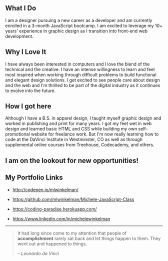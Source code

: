 
## What I Do

I am a designer pursuing a new career as a developer and am currently enrolled in a 3-month JavaScript bootcamp. I am excited to leverage my 10+ years' experience in graphic design as I transition into front-end web development.   

## Why I Love It

I have always been interested in computers and I love the blend of the technical and the creative. I have an intense willingness to learn and feel most inspired when working through difficult problems to build functional and elegant design solutions. I get excited to see people care about design and the web and I'm thrilled to be part of the digital industry as it continues to evolve into the future.

## How I got here

Although I have a B.S. in apparel design, I taught myself graphic design and worked in publishing and print for many years. I got my feet wet in web design and learned basic HTML and CSS while building my own self-promotional website for freelance work. But I'm now really learning how to code at the DaVinci Institute in Westminster, CO as well as through supplemental online courses from Treehouse, Codecademy, and others.

I am on the lookout for new opportunities!
---

## My Portfolio Links

- http://codepen.io/mlwinkelman/

- https://github.com/mlwinkelman/Michele-JavaScript-Class

- https://coding-paradise.herokuapp.com/

- https://www.linkedin.com/in/michelewinkelman

---

> It had long since come to my attention
> that people of __accomplishment__
> rarely sat back and let things happen
> to them. They went out and happened
> to things.
>
> *– Leonardo da Vinci*



